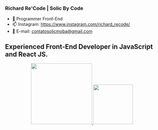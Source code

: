 ### Richard Re'Code | Solic By Code
- 🌱 Programmer Front-End
- 📫 Instagram: https://www.instagram.com/richard_recode/ 
- 📩 E-mail: contatosolicmoba@gmail.com

## Experienced Front-End Developer in JavaScript and React JS.

<div align="center">
  <a href="https://github.com/solicmoba">
  <img height="200em" src="https://github-readme-stats.vercel.app/api?username=solicmoba&show_icons=true&theme=radical&include_all_commits=true&count_private=true"/>
  <img height="130em" src="https://github-readme-stats.vercel.app/api/top-langs/?username=solicmoba&layout=compact&langs_count=7&theme=radical"/>
</div>
